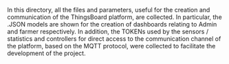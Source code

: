 In this directory, all the files and parameters, useful for the creation and communication of the ThingsBoard platform, are collected.
In particular, the .JSON models are shown for the creation of dashboards relating to Admin and farmer respectively. In addition, the TOKENs used by the sensors / statistics and controllers for direct access to the communication channel of the platform, based on the MQTT protocol, were collected to facilitate the development of the project.
